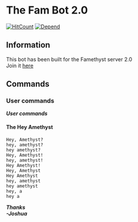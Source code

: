 # The Fam Bot 2.0
[![HitCount](http://hits.dwyl.io/Joshua-Noakes1/Famethyst-Discord-Bot.svg)](http://hits.dwyl.io/Joshua-Noakes1/Famethyst-Discord-Bot)
[![Depend](https://david-dm.org/Joshua-Noakes1/Famethyst-Discord-Bot.svg)](https://david-dm.org/Joshua-Noakes1/Famethyst-Discord-Bot)
## Information  
This bot has been built for the Famethyst server 2.0  
Join it [here](https://discord.io/Famethyst-20)  
## Commands  
### User commands  
___User commands___
#### The Hey Amethyst
```Code
Hey, Amethyst?  
hey, amethyst?  
hey amethyst?  
Hey, Amethyst!  
hey, amethyst!  
Hey Amethyst! 
Hey, Amethyst  
Hey Amethyst  
hey, amethyst  
hey amethyst  
hey, a  
hey a  
```  
___Thanks  
-Joshua___
